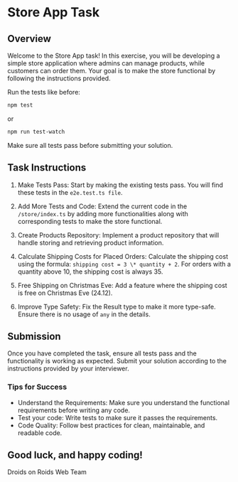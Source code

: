 # Store App Task

## Overview

Welcome to the Store App task!
In this exercise, you will be developing a simple store application where admins can manage products, while customers can order them.
Your goal is to make the store functional by following the instructions provided.

Run the tests like before:

```bash
npm test
```

or

```bash
npm run test-watch
```

Make sure all tests pass before submitting your solution.

## Task Instructions

1. Make Tests Pass:
   Start by making the existing tests pass. You will find these tests in the `e2e.test.ts file`.

2. Add More Tests and Code:
   Extend the current code in the `/store/index.ts` by adding more functionalities along with corresponding tests to make the store functional.

3. Create Products Repository:
   Implement a product repository that will handle storing and retrieving product information.

4. Calculate Shipping Costs for Placed Orders:
   Calculate the shipping cost using the formula: `shipping cost = 3 \* quantity + 2`.
   For orders with a quantity above 10, the shipping cost is always 35.

5. Free Shipping on Christmas Eve:
   Add a feature where the shipping cost is free on Christmas Eve (24.12).

6. Improve Type Safety:
   Fix the Result type to make it more type-safe. Ensure there is no usage of `any` in the details.

## Submission

Once you have completed the task, ensure all tests pass and the functionality is working as expected. Submit your solution according to the instructions provided by your interviewer.

### Tips for Success

- Understand the Requirements: Make sure you understand the functional requirements before writing any code.
- Test your code: Write tests to make sure it passes the requirements.
- Code Quality: Follow best practices for clean, maintainable, and readable code.

## Good luck, and happy coding!

Droids on Roids Web Team

